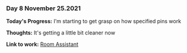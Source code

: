 ### Day 8 November 25.2021

**Today's Progress:** I'm starting to get grasp on how specified pins work

**Thoughts:** It's getting a little bit cleaner now

**Link to work:** [Room Assistant](https://github.com/Pablo203/RoomAssistant/)